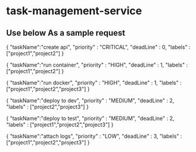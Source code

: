 # task-management-service

## Use below As a sample request 


{
    "taskName":"create api",
    "priority" : "CRITICAL",
    "deadLine" : 0,
    "labels" : ["project1","project2"]
}


{
    "taskName":"run container",
    "priority" : "HIGH",
    "deadLine" : 1,
    "labels" : ["project1","project2"]
}

{
    "taskName":"run docker",
    "priority" : "HIGH",
    "deadLine" : 1,
    "labels" : ["project1","project2","project3"]
}


{
    "taskName":"deploy to dev",
    "priority" : "MEDIUM",
    "deadLine" : 2,
    "labels" : ["project2","project3"]
}

{
    "taskName":"deploy to test",
    "priority" : "MEDIUM",
    "deadLine" : 2,
    "labels" : ["project1","project2","project3"]
}

{
    "taskName":"attach logs",
    "priority" : "LOW",
    "deadLine" : 3,
    "labels" : ["project1","project2","project3"]
}
